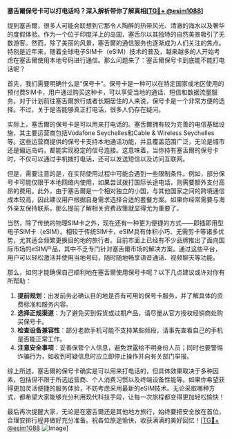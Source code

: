 **塞舌爾保号卡可以打电话吗？深入解析带你了解真相[[TG💪+ @esim1088](https://t.me/s/esim1088)]**

提到塞舌爾，很多人可能会联想到它那令人陶醉的热带风光、清澈的海水以及奢华的度假体验。作为一个位于印度洋上的岛国，塞舌尔以其独特的自然美景吸引了无数游客。然而，除了美丽的风景，塞舌爾的通信服务也逐渐成为人们关注的焦点。特别是近年来，随着全球电子SIM卡（eSIM）技术的普及，越来越多的人开始考虑在塞舌爾使用本地号码进行通信。那么问题来了：塞舌爾保号卡到底能不能打电话呢？

首先，我们需要明确什么是“保号卡”。保号卡是一种可以在特定国家或地区使用的预付费SIM卡，用户通过购买这种卡，可以享受当地的通话、短信和数据流量服务。对于计划前往塞舌爾旅行或者长期居住的人来说，保号卡是一个非常方便的选择。不过，关于是否能够真正打电话，很多人仍存在疑问。

实际上，塞舌爾的保号卡是可以用来打电话的。塞舌爾拥有较为完善的电信基础设施，其主要运营商包括Vodafone Seychelles和Cable & Wireless Seychelles等。这些运营商提供的保号卡支持本地通话功能，并且覆盖范围广泛，无论是城市还是偏远岛屿，都能实现稳定的信号连接。这意味着，当你持有塞舌爾的保号卡时，不仅可以通过手机拨打电话，还可以发送短信以及访问互联网。

但是，需要注意的是，在实际使用过程中可能会遇到一些限制条件。例如，部分保号卡可能仅限于本地网络内使用，如果尝试拨打国际长途电话，则需要额外支付高昂的费用。此外，由于塞舌爾是一个相对独立的小国，与其他国家之间的跨境通信成本较高，因此建议用户根据自身需求选择合适的套餐方案。如果你经常需要与海外亲友保持联系，那么提前了解相关资费政策就显得尤为重要了。

当然，除了传统的物理SIM卡之外，现在还有一种更为便捷的方式——即插即用型电子SIM卡（eSIM）。相较于传统SIM卡，eSIM具有体积小巧、无需剪卡等诸多优势，尤其适合频繁更换目的地的旅行者。目前市面上已经有不少品牌推出了面向国际市场的eSIM产品，其中不乏专门针对塞舌爾市场的解决方案。通过这些平台，用户可以轻松激活并使用当地号码，随时随地畅享语音通话、视频聊天等功能。

那么，如何才能确保自己顺利地在塞舌爾使用保号卡呢？以下几点建议或许对你有所帮助：

1. **提前规划**：出发前务必确认目的地是否有可用的保号卡服务，并了解具体的资费标准和服务内容。
2. **选择正规渠道**：为了避免买到假货或过期产品，请尽量从官方授权经销商处购买保号卡。
3. **检查设备兼容性**：部分老款手机可能不支持某些频段，请事先查看自己的手机是否能正常工作。
4. **注意安全事项**：妥善保管个人信息，避免泄露给不明身份人员；同时也要警惕诈骗行为，如收到可疑信息时应立即停止操作并向有关部门举报。

综上所述，塞舌爾的保号卡确实是可以用来打电话的，但具体效果取决于多种因素，包括但不限于所选运营商、个人消费习惯以及终端设备性能等。如果你希望获得更加灵活便捷的服务体验，不妨考虑采用最新的eSIM技术。无论采取哪种方式，都希望大家能够充分利用现代科技手段，让每一次旅程都变得更加轻松愉快！

最后再次提醒大家，无论是在塞舌爾还是其他地方旅行，始终要把安全放在首位，合理安排行程并做好充分准备。祝各位旅途愉快，收获满满的美好回忆！[[TG💪+ @esim1088](https://t.me/s/esim1088) ![Image](https://i.postimg.cc/4NQfJmqS/Snipaste-2025-05-13-00-14-12.png)]